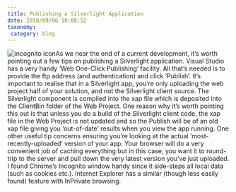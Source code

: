 ```yaml
---
title: Publishing a Silverlight Application
date: 2010/09/06 18:08:52
taxonomy: 
 category: blog 
---
```


![incognito icon](http://www.google.com/help/hc/images/chrome_95464.gif)As we near the end of a current development, it’s worth pointing out a few tips on publishing a Silverlight application. Visual Studio has a very handy ‘Web One-Click Publishing’ facility. All that’s needed is to provide the ftp address (and authentication) and click ‘Publish’. It’s important to realise that in a Silverlight app, you’re only uploading the web project half of your solution, and not the Silverlight client source. The Silverlight component is compiled into the xap file which is deposited into the ClientBin folder of the Web Project. One reason why it’s worth pointing this out is that unless you do a build of the Silverlight client code, the xap file in the Web Project is not updated and so the Publish will be of an old xap file giving you ‘out-of-date’ results when you view the app running. One other useful tip concerns ensuring you’re looking at the actual ‘most-recently-uploaded’ version of your app. Your browser will do a very convenient job of caching everything but in this case, you want it to round-trip to the server and pull down the very latest version you’ve just uploaded. I found Chrome’s Incognito window handy since it side-steps all local data (such as cookies etc.). Internet Explorer has a similar (though less easily found) feature with InPrivate browsing.

